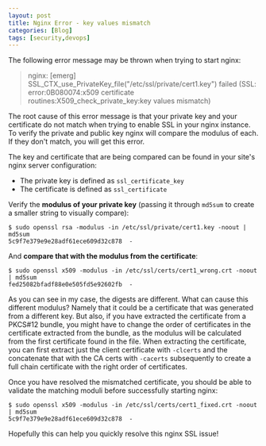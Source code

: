 ```yaml
---
layout: post
title: Nginx Error - key values mismatch
categories: [Blog]
tags: [security,devops]
---
```


The following error message may be thrown when trying to start nginx:

> nginx: [emerg] SSL_CTX_use_PrivateKey_file("/etc/ssl/private/cert1.key") failed (SSL: error:0B080074:x509 certificate routines:X509_check_private_key:key values mismatch)

The root cause of this error message is that your private key and your certificate do not match when trying to enable SSL in your nginx instance. To verify the private and public key nginx will compare the modulus of each. If they don't match, you will get this error.

The key and certificate that are being compared can be found in your site's nginx server configuration:

* The private key is defined as `ssl_certificate_key`
* The certificate is defined as `ssl_certificate`

Verify the **modulus of your private key** (passing it through `md5sum` to create a smaller string to visually compare):

```
$ sudo openssl rsa -modulus -in /etc/ssl/private/cert1.key -noout | md5sum
5c9f7e379e9e28adf61ece609d32c878  -
```

And **compare that with the modulus from the certificate**:

```
$ sudo openssl x509 -modulus -in /etc/ssl/certs/cert1_wrong.crt -noout | md5sum
fed25082bfadf88e0e505fd5e92602fb  -
```

As you can see in my case, the digests are different. What can cause this different modulus? Namely that it could be a certificate that was generated from a different key. But also, if you have extracted the certificate from a PKCS#12 bundle, you might have to change the order of certificates in the certificate extracted from the bundle, as the modulus will be calculated from the first certificate found in the file. When extracting the certificate, you can first extract just the client certificate with `-clcerts` and the concatenate that with the CA certs with `-cacerts` subsequently to create a full chain certificate with the right order of certificates.

Once you have resolved the mismatched certificate, you should be able to validate the matching moduli before successfully starting nginx:

```
$ sudo openssl x509 -modulus -in /etc/ssl/certs/cert1_fixed.crt -noout | md5sum
5c9f7e379e9e28adf61ece609d32c878  -
```

Hopefully this can help you quickly resolve this nginx SSL issue!
